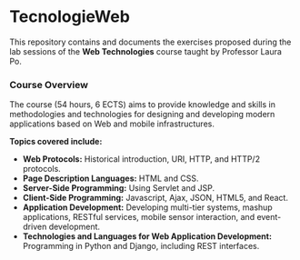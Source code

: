 # TecnologieWeb
This repository contains and documents the exercises proposed during the lab sessions of the **Web Technologies** course taught by Professor Laura Po.

### Course Overview
The course (54 hours, 6 ECTS) aims to provide knowledge and skills in methodologies and technologies for designing and developing modern applications based on Web and mobile infrastructures. 

**Topics covered include:**
- **Web Protocols:** Historical introduction, URI, HTTP, and HTTP/2 protocols.
- **Page Description Languages:** HTML and CSS.
- **Server-Side Programming:** Using Servlet and JSP.
- **Client-Side Programming:** Javascript, Ajax, JSON, HTML5, and React.
- **Application Development:** Developing multi-tier systems, mashup applications, RESTful services, mobile sensor interaction, and event-driven development.
- **Technologies and Languages for Web Application Development:** Programming in Python and Django, including REST interfaces.
